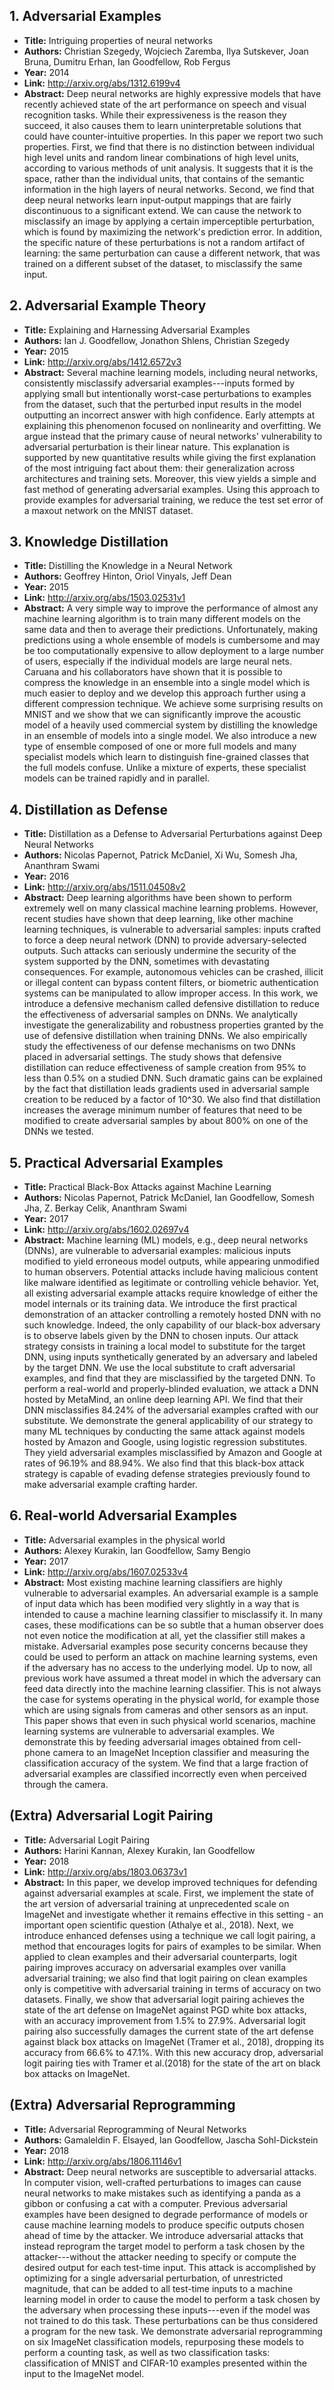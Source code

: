 ## 1. Adversarial Examples
  - **Title:** Intriguing properties of neural networks
  - **Authors:** Christian Szegedy, Wojciech Zaremba, Ilya Sutskever, Joan Bruna, Dumitru Erhan, Ian Goodfellow, Rob Fergus
  - **Year:** 2014
  - **Link:** http://arxiv.org/abs/1312.6199v4
  - **Abstract:** Deep neural networks are highly expressive models that have recently achieved state of the art performance on speech and visual recognition tasks. While their expressiveness is the reason they succeed, it also causes them to learn uninterpretable solutions that could have counter-intuitive properties. In this paper we report two such properties.   First, we find that there is no distinction between individual high level units and random linear combinations of high level units, according to various methods of unit analysis. It suggests that it is the space, rather than the individual units, that contains of the semantic information in the high layers of neural networks.   Second, we find that deep neural networks learn input-output mappings that are fairly discontinuous to a significant extend. We can cause the network to misclassify an image by applying a certain imperceptible perturbation, which is found by maximizing the network's prediction error. In addition, the specific nature of these perturbations is not a random artifact of learning: the same perturbation can cause a different network, that was trained on a different subset of the dataset, to misclassify the same input.

## 2. Adversarial Example Theory
  - **Title:** Explaining and Harnessing Adversarial Examples
  - **Authors:** Ian J. Goodfellow, Jonathon Shlens, Christian Szegedy
  - **Year:** 2015
  - **Link:** http://arxiv.org/abs/1412.6572v3
  - **Abstract:** Several machine learning models, including neural networks, consistently misclassify adversarial examples---inputs formed by applying small but intentionally worst-case perturbations to examples from the dataset, such that the perturbed input results in the model outputting an incorrect answer with high confidence. Early attempts at explaining this phenomenon focused on nonlinearity and overfitting. We argue instead that the primary cause of neural networks' vulnerability to adversarial perturbation is their linear nature. This explanation is supported by new quantitative results while giving the first explanation of the most intriguing fact about them: their generalization across architectures and training sets. Moreover, this view yields a simple and fast method of generating adversarial examples. Using this approach to provide examples for adversarial training, we reduce the test set error of a maxout network on the MNIST dataset.

## 3. Knowledge Distillation
  - **Title:** Distilling the Knowledge in a Neural Network
  - **Authors:** Geoffrey Hinton, Oriol Vinyals, Jeff Dean
  - **Year:** 2015
  - **Link:** http://arxiv.org/abs/1503.02531v1
  - **Abstract:** A very simple way to improve the performance of almost any machine learning algorithm is to train many different models on the same data and then to average their predictions. Unfortunately, making predictions using a whole ensemble of models is cumbersome and may be too computationally expensive to allow deployment to a large number of users, especially if the individual models are large neural nets. Caruana and his collaborators have shown that it is possible to compress the knowledge in an ensemble into a single model which is much easier to deploy and we develop this approach further using a different compression technique. We achieve some surprising results on MNIST and we show that we can significantly improve the acoustic model of a heavily used commercial system by distilling the knowledge in an ensemble of models into a single model. We also introduce a new type of ensemble composed of one or more full models and many specialist models which learn to distinguish fine-grained classes that the full models confuse. Unlike a mixture of experts, these specialist models can be trained rapidly and in parallel.

## 4. Distillation as Defense
  - **Title:** Distillation as a Defense to Adversarial Perturbations against Deep
  Neural Networks
  - **Authors:** Nicolas Papernot, Patrick McDaniel, Xi Wu, Somesh Jha, Ananthram Swami
  - **Year:** 2016
  - **Link:** http://arxiv.org/abs/1511.04508v2
  - **Abstract:** Deep learning algorithms have been shown to perform extremely well on many classical machine learning problems. However, recent studies have shown that deep learning, like other machine learning techniques, is vulnerable to adversarial samples: inputs crafted to force a deep neural network (DNN) to provide adversary-selected outputs. Such attacks can seriously undermine the security of the system supported by the DNN, sometimes with devastating consequences. For example, autonomous vehicles can be crashed, illicit or illegal content can bypass content filters, or biometric authentication systems can be manipulated to allow improper access. In this work, we introduce a defensive mechanism called defensive distillation to reduce the effectiveness of adversarial samples on DNNs. We analytically investigate the generalizability and robustness properties granted by the use of defensive distillation when training DNNs. We also empirically study the effectiveness of our defense mechanisms on two DNNs placed in adversarial settings. The study shows that defensive distillation can reduce effectiveness of sample creation from 95% to less than 0.5% on a studied DNN. Such dramatic gains can be explained by the fact that distillation leads gradients used in adversarial sample creation to be reduced by a factor of 10^30. We also find that distillation increases the average minimum number of features that need to be modified to create adversarial samples by about 800% on one of the DNNs we tested.

## 5. Practical Adversarial Examples
  - **Title:** Practical Black-Box Attacks against Machine Learning
  - **Authors:** Nicolas Papernot, Patrick McDaniel, Ian Goodfellow, Somesh Jha, Z. Berkay Celik, Ananthram Swami
  - **Year:** 2017
  - **Link:** http://arxiv.org/abs/1602.02697v4
  - **Abstract:** Machine learning (ML) models, e.g., deep neural networks (DNNs), are vulnerable to adversarial examples: malicious inputs modified to yield erroneous model outputs, while appearing unmodified to human observers. Potential attacks include having malicious content like malware identified as legitimate or controlling vehicle behavior. Yet, all existing adversarial example attacks require knowledge of either the model internals or its training data. We introduce the first practical demonstration of an attacker controlling a remotely hosted DNN with no such knowledge. Indeed, the only capability of our black-box adversary is to observe labels given by the DNN to chosen inputs. Our attack strategy consists in training a local model to substitute for the target DNN, using inputs synthetically generated by an adversary and labeled by the target DNN. We use the local substitute to craft adversarial examples, and find that they are misclassified by the targeted DNN. To perform a real-world and properly-blinded evaluation, we attack a DNN hosted by MetaMind, an online deep learning API. We find that their DNN misclassifies 84.24% of the adversarial examples crafted with our substitute. We demonstrate the general applicability of our strategy to many ML techniques by conducting the same attack against models hosted by Amazon and Google, using logistic regression substitutes. They yield adversarial examples misclassified by Amazon and Google at rates of 96.19% and 88.94%. We also find that this black-box attack strategy is capable of evading defense strategies previously found to make adversarial example crafting harder.

## 6. Real-world Adversarial Examples
  - **Title:** Adversarial examples in the physical world
  - **Authors:** Alexey Kurakin, Ian Goodfellow, Samy Bengio
  - **Year:** 2017
  - **Link:** http://arxiv.org/abs/1607.02533v4
  - **Abstract:** Most existing machine learning classifiers are highly vulnerable to adversarial examples. An adversarial example is a sample of input data which has been modified very slightly in a way that is intended to cause a machine learning classifier to misclassify it. In many cases, these modifications can be so subtle that a human observer does not even notice the modification at all, yet the classifier still makes a mistake. Adversarial examples pose security concerns because they could be used to perform an attack on machine learning systems, even if the adversary has no access to the underlying model. Up to now, all previous work have assumed a threat model in which the adversary can feed data directly into the machine learning classifier. This is not always the case for systems operating in the physical world, for example those which are using signals from cameras and other sensors as an input. This paper shows that even in such physical world scenarios, machine learning systems are vulnerable to adversarial examples. We demonstrate this by feeding adversarial images obtained from cell-phone camera to an ImageNet Inception classifier and measuring the classification accuracy of the system. We find that a large fraction of adversarial examples are classified incorrectly even when perceived through the camera.

## (Extra) Adversarial Logit Pairing
  - **Title:** Adversarial Logit Pairing
  - **Authors:** Harini Kannan, Alexey Kurakin, Ian Goodfellow
  - **Year:** 2018
  - **Link:** http://arxiv.org/abs/1803.06373v1
  - **Abstract:** In this paper, we develop improved techniques for defending against adversarial examples at scale. First, we implement the state of the art version of adversarial training at unprecedented scale on ImageNet and investigate whether it remains effective in this setting - an important open scientific question (Athalye et al., 2018). Next, we introduce enhanced defenses using a technique we call logit pairing, a method that encourages logits for pairs of examples to be similar. When applied to clean examples and their adversarial counterparts, logit pairing improves accuracy on adversarial examples over vanilla adversarial training; we also find that logit pairing on clean examples only is competitive with adversarial training in terms of accuracy on two datasets. Finally, we show that adversarial logit pairing achieves the state of the art defense on ImageNet against PGD white box attacks, with an accuracy improvement from 1.5% to 27.9%. Adversarial logit pairing also successfully damages the current state of the art defense against black box attacks on ImageNet (Tramer et al., 2018), dropping its accuracy from 66.6% to 47.1%. With this new accuracy drop, adversarial logit pairing ties with Tramer et al.(2018) for the state of the art on black box attacks on ImageNet.

## (Extra) Adversarial Reprogramming
  - **Title:** Adversarial Reprogramming of Neural Networks
  - **Authors:** Gamaleldin F. Elsayed, Ian Goodfellow, Jascha Sohl-Dickstein
  - **Year:** 2018
  - **Link:** http://arxiv.org/abs/1806.11146v1
  - **Abstract:** Deep neural networks are susceptible to adversarial attacks. In computer vision, well-crafted perturbations to images can cause neural networks to make mistakes such as identifying a panda as a gibbon or confusing a cat with a computer. Previous adversarial examples have been designed to degrade performance of models or cause machine learning models to produce specific outputs chosen ahead of time by the attacker. We introduce adversarial attacks that instead reprogram the target model to perform a task chosen by the attacker---without the attacker needing to specify or compute the desired output for each test-time input. This attack is accomplished by optimizing for a single adversarial perturbation, of unrestricted magnitude, that can be added to all test-time inputs to a machine learning model in order to cause the model to perform a task chosen by the adversary when processing these inputs---even if the model was not trained to do this task. These perturbations can be thus considered a program for the new task. We demonstrate adversarial reprogramming on six ImageNet classification models, repurposing these models to perform a counting task, as well as two classification tasks: classification of MNIST and CIFAR-10 examples presented within the input to the ImageNet model.
